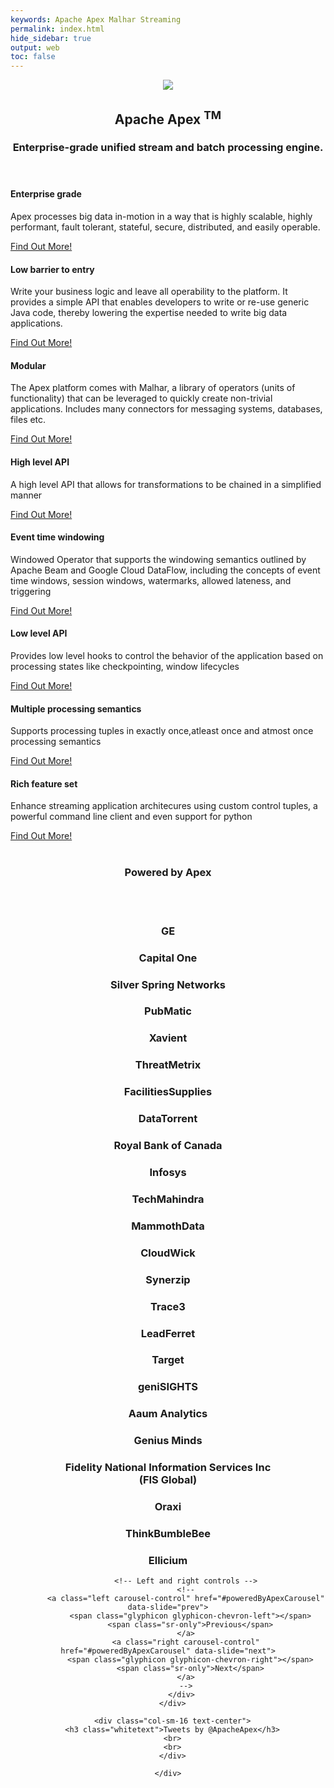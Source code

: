 ```yaml
---
keywords: Apache Apex Malhar Streaming
permalink: index.html
hide_sidebar: true
output: web
toc: false
---
```



<!-- Page Content -->
<div class="container">

 <!-- Jumbotron Header -->
 <header class="jumbotron my-4">
    <div class="row">
          <div class="col-sm-4 apexlogotext">
            <img src="{{ "images/apex-logo-big.png"  }}"/>
          </div>
          <div class="col-sm-16 apexlogotext">
            <h2 class="display-3 whitetext">Apache Apex <sup class="whitetext">TM</sup></h2>
            <h3 class="whitetext">Enterprise-grade unified stream and batch processing engine. </h3>
          </div>
    </div>
   </header>

 <!-- Page Features -->
 <div class="row text-center">

   <div class="col-lg-3 col-md-6 mb-4">
     <div class="card">
       <div class="card-body">
         <h4 class="card-title">Enterprise grade</h4>
         <p class="card-text">Apex processes big data in-motion in a way that is highly scalable, highly performant, fault tolerant, stateful, secure, distributed, and easily operable.</p>
       </div>
       <div class="card-footer">
         <a href="#" class="btn btn-primary">Find Out More!</a>
       </div>
     </div>
   </div>

   <div class="col-lg-3 col-md-6 mb-4">
     <div class="card">
       <div class="card-body">
         <h4 class="card-title">Low barrier to entry</h4>
         <p class="card-text">Write your business logic and leave all operability to the platform. It provides a simple API that enables developers to write or re-use generic Java code, thereby lowering the expertise needed to write big data applications.</p>
       </div>
       <div class="card-footer">
         <a href="#" class="btn btn-primary">Find Out More!</a>
       </div>
     </div>
   </div>

   <div class="col-lg-3 col-md-6 mb-4">
     <div class="card">
       <div class="card-body">
         <h4 class="card-title">Modular</h4>
         <p class="card-text">The Apex platform comes with Malhar, a library of operators (units of functionality) that can be leveraged to quickly create non-trivial applications. Includes many connectors for messaging systems, databases, files etc.</p>
       </div>
       <div class="card-footer">
         <a href="#" class="btn btn-primary">Find Out More!</a>
       </div>
     </div>
   </div>

   <div class="col-lg-3 col-md-6 mb-4">
     <div class="card">
       <div class="card-body">
         <h4 class="card-title">High level API</h4>
         <p class="card-text">A high level API that allows for transformations to be chained in a simplified manner</p>
       </div>
       <div class="card-footer">
         <a href="#" class="btn btn-primary">Find Out More!</a>
       </div>
     </div>
   </div>

 </div>
 <!-- /.row -->

 <div class="row text-center">

   <div class="col-lg-3 col-md-6 mb-4">
     <div class="card">
       <div class="card-body">
         <h4 class="card-title">Event time windowing</h4>
         <p class="card-text">Windowed Operator that supports the windowing semantics outlined by Apache Beam and Google Cloud DataFlow, including the concepts of event time windows, session windows, watermarks, allowed lateness, and triggering</p>
       </div>
       <div class="card-footer">
         <a href="#" class="btn btn-primary">Find Out More!</a>
       </div>
     </div>
   </div>

   <div class="col-lg-3 col-md-6 mb-4">
     <div class="card">
       <div class="card-body">
         <h4 class="card-title">Low level API</h4>
         <p class="card-text">Provides low level hooks to control the behavior of the application based on processing states like checkpointing, window lifecycles</p>
       </div>
       <div class="card-footer">
         <a href="#" class="btn btn-primary">Find Out More!</a>
       </div>
     </div>
   </div>

   <div class="col-lg-3 col-md-6 mb-4">
     <div class="card">
       <div class="card-body">
         <h4 class="card-title">Multiple processing semantics</h4>
         <p class="card-text">Supports processing tuples in exactly once,atleast once and atmost once processing semantics</p>
       </div>
       <div class="card-footer">
         <a href="#" class="btn btn-primary">Find Out More!</a>
       </div>
     </div>
   </div>

   <div class="col-lg-3 col-md-6 mb-4">
     <div class="card">
       <div class="card-body">
         <h4 class="card-title">Rich feature set</h4>
         <p class="card-text">Enhance streaming application architecures using custom control tuples, a powerful command line client and even support for python</p>
       </div>
       <div class="card-footer">
         <a href="#" class="btn btn-primary">Find Out More!</a>
       </div>
     </div>
   </div>

 </div>
 <!-- /.row -->

 <br>

 <header class="jumbotron my-4">
    <div class="row">
          <div class="col-sm-6 text-center">
          <h3 class="whitetext"> Powered by Apex</h3>
          <br>
          <br>
          <div id="poweredByApexCarousel" class="carousel slide" data-ride="carousel">
            <!-- Wrapper for slides -->
            <div class="carousel-inner">
              <div class="item active">
                  <h3 class="whitetext">GE</h3>
              </div>
              <div class="item">
                  <h3 class="whitetext">Capital One</h3>
              </div>
              <div class="item">
                  <h3 class="whitetext">Silver Spring Networks</h3>
              </div>
              <div class="item">
                  <h3 class="whitetext">PubMatic</h3>
              </div>
              <div class="item">
                  <h3 class="whitetext">Xavient</h3>
              </div>
              <div class="item">
                  <h3 class="whitetext">ThreatMetrix</h3>
              </div>
              <div class="item">
                  <h3 class="whitetext">FacilitiesSupplies</h3>
              </div>
              <div class="item">
                  <h3 class="whitetext">DataTorrent</h3>
              </div>
              <div class="item">
                  <h3 class="whitetext">Royal Bank of Canada</h3>
              </div>
              <div class="item">
                  <h3 class="whitetext">Infosys</h3>
              </div>
              <div class="item">
                  <h3 class="whitetext">TechMahindra</h3>
              </div>
              <div class="item">
                  <h3 class="whitetext">MammothData</h3>
              </div>
              <div class="item">
                  <h3 class="whitetext">CloudWick</h3>
              </div>
              <div class="item">
                  <h3 class="whitetext">Synerzip</h3>
              </div>
              <div class="item">
                  <h3 class="whitetext">Trace3</h3>
              </div>
              <div class="item">
                  <h3 class="whitetext">LeadFerret</h3>
              </div>
              <div class="item">
                  <h3 class="whitetext">Target</h3>
              </div>
              <div class="item">
                  <h3 class="whitetext">geniSIGHTS</h3>
              </div>
              <div class="item">
                  <h3 class="whitetext">Aaum Analytics</h3>
              </div>
              <div class="item">
                  <h3 class="whitetext">Genius Minds</h3>
              </div>
              <div class="item">
                  <h3 class="whitetext">Fidelity National Information Services Inc <br> (FIS Global)</h3>
              </div>
              <div class="item">
                  <h3 class="whitetext">Oraxi</h3>
              </div>
              <div class="item">
                  <h3 class="whitetext">ThinkBumbleBee</h3>
              </div>
              <div class="item">
                  <h3 class="whitetext">Ellicium</h3>
              </div>
            </div>

            <!-- Left and right controls -->
            <!--
            <a class="left carousel-control" href="#poweredByApexCarousel" data-slide="prev">
              <span class="glyphicon glyphicon-chevron-left"></span>
              <span class="sr-only">Previous</span>
            </a>
            <a class="right carousel-control" href="#poweredByApexCarousel" data-slide="next">
              <span class="glyphicon glyphicon-chevron-right"></span>
              <span class="sr-only">Next</span>
            </a>
            -->
          </div>
      </div>

      <div class="col-sm-16 text-center">
      <h3 class="whitetext">Tweets by @ApacheApex</h3>
      <br>
      <br>
      </div>

    </div>
   </header>



</div>
<!-- /.container -->
